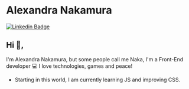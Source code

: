 # Alexandra Nakamura

[![Linkedin Badge](https://img.shields.io/badge/-AlexandraNakamura-blue?style=flat-square&logo=Linkedin&logoColor=white&link=https://www.linkedin.com/in/alexandra-nakamura/)](https://www.linkedin.com/in/alexandra-nakamura/)


## Hi 👋, 
I'm Alexandra Nakamura, but some people call me Naka, I'm a Front-End developer 💻 I love technologies, games and peace!


- Starting in this world, I am currently learning JS and improving CSS.
